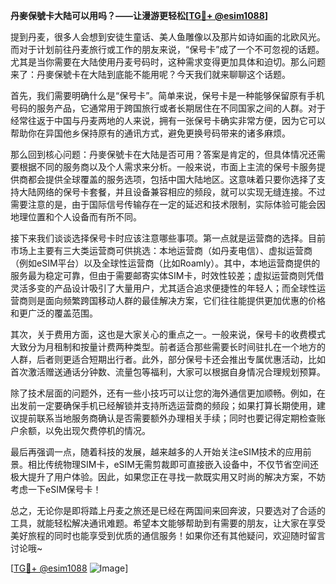 **丹麥保號卡大陆可以用吗？——让漫游更轻松[[TG💪+ @esim1088](https://t.me/s/esim1088)]**

提到丹麦，很多人会想到安徒生童话、美人鱼雕像以及那片如诗如画的北欧风光。而对于计划前往丹麦旅行或工作的朋友来说，“保号卡”成了一个不可忽视的话题。尤其是当你需要在大陆使用丹麦号码时，这种需求变得更加具体和迫切。那么问题来了：丹麥保號卡在大陆到底能不能用呢？今天我们就来聊聊这个话题。

首先，我们需要明确什么是“保号卡”。简单来说，保号卡是一种能够保留原有手机号码的服务产品，它通常用于跨国旅行或者长期居住在不同国家之间的人群。对于经常往返于中国与丹麦两地的人来说，拥有一张保号卡确实非常方便，因为它可以帮助你在异国他乡保持原有的通讯方式，避免更换号码带来的诸多麻烦。

那么回到核心问题：丹麥保號卡在大陆是否可用？答案是肯定的，但具体情况还需要根据不同的服务商以及个人需求来分析。一般来说，市面上主流的保号卡服务提供商都会提供全球覆盖的服务选项，包括中国大陆地区。这意味着只要你选择了支持大陆网络的保号卡套餐，并且设备兼容相应的频段，就可以实现无缝连接。不过需要注意的是，由于国际信号传输存在一定的延迟和技术限制，实际体验可能会因地理位置和个人设备而有所不同。

接下来我们谈谈选择保号卡时应该注意哪些事项。第一点就是运营商的选择。目前市场上主要有三大类运营商可供挑选：本地运营商（如丹麦电信）、虚拟运营商（例如eSIM平台）以及全球性运营商（比如Roamly）。其中，本地运营商提供的服务最为稳定可靠，但由于需要邮寄实体SIM卡，时效性较差；虚拟运营商则凭借灵活多变的产品设计吸引了大量用户，尤其适合追求便捷性的年轻人；而全球性运营商则是面向频繁跨国移动人群的最佳解决方案，它们往往能提供更加优惠的价格和更广泛的覆盖范围。

其次，关于费用方面，这也是大家关心的重点之一。一般来说，保号卡的收费模式大致分为月租制和按量计费两种类型。前者适合那些需要长时间驻扎在一个地方的人群，后者则更适合短期出行者。此外，部分保号卡还会推出专属优惠活动，比如首次激活赠送通话分钟数、流量包等福利，大家可以根据自身情况合理规划预算。

除了技术层面的问题外，还有一些小技巧可以让您的海外通信更加顺畅。例如，在出发前一定要确保手机已经解锁并支持所选运营商的频段；如果打算长期使用，建议提前联系当地服务商确认是否需要额外办理相关手续；同时也要记得定期检查账户余额，以免出现欠费停机的情况。

最后再强调一点，随着科技的发展，越来越多的人开始关注eSIM技术的应用前景。相比传统物理SIM卡，eSIM无需剪裁即可直接嵌入设备中，不仅节省空间还极大提升了用户体验。因此，如果您正在寻找一款既实用又时尚的解决方案，不妨考虑一下eSIM保号卡！

总之，无论你是即将踏上丹麦之旅还是已经在两国间来回奔波，只要选对了合适的工具，就能轻松解决通讯难题。希望本文能够帮助到有需要的朋友，让大家在享受美好旅程的同时也能享受到优质的通信服务！如果你还有其他疑问，欢迎随时留言讨论哦~

[[TG💪+ @esim1088](https://t.me/s/esim1088) ![Image](https://i.postimg.cc/4NQfJmqS/Snipaste-2025-05-13-00-14-12.png)]
